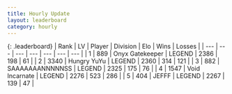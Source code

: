 ```yaml
---
title: Hourly Update
layout: leaderboard
category: hourly
---
```


{: .leaderboard}
| Rank | LV | Player | Division | Elo | Wins | Losses |
| --- | --- | --- | --- | --- | --- | --- |
| <span data-change="0">1</span> | 889 | <span title="ID: 402846">Onyx Gatekeeper</span> | LEGEND | <span data-change="0">2386</span> | <span data-change="0">198</span> | <span data-change="0">61</span> |
| <span data-change="0">2</span> | 3340 | <span title="ID: 164871">Hungry YuYu</span> | LEGEND | <span data-change="0">2360</span> | <span data-change="0">314</span> | <span data-change="0">121</span> |
| <span data-change="0">3</span> | 882 | <span title="ID: 174294">SAAAAAAANNNNNSS</span> | LEGEND | <span data-change="0">2325</span> | <span data-change="0">175</span> | <span data-change="0">76</span> |
| <span data-change="1">4</span> | 1547 | <span title="ID: 366840">Void Incarnate</span> | LEGEND | <span data-change="0">2276</span> | <span data-change="0">523</span> | <span data-change="0">286</span> |
| <span data-change="-1">5</span> | 404 | <span title="ID: 488585">JEFFF</span> | LEGEND | <span data-change="-12">2267</span> | <span data-change="0">139</span> | <span data-change="1">47</span> |